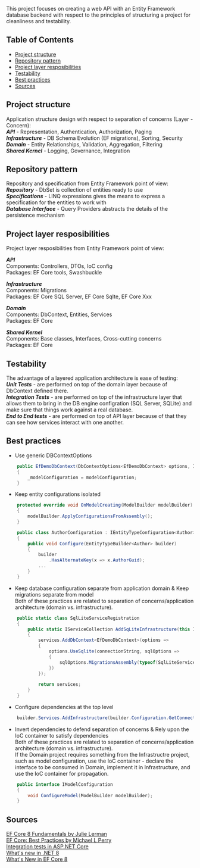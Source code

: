 This project focuses on creating a web API with an Entity Framework database backend with respect to the principles of structuring a project for cleanliness and testability.

## Table of Contents
- [Project structure](#project-structure)
- [Repository pattern](#repository-pattern)
- [Project layer resposibilities](#project-layer-resposibilities)
- [Testability](#testability)
- [Best practices](#best-practices)
- [Sources](#sources)


## Project structure
Application structure design with respect to separation of concerns (Layer - Concern):<br>
**_API_** - Representation, Authentication, Authorization, Paging<br>
**_Infrastructure_** - DB Schema Evolution (EF migrations), Sorting, Security<br>
**_Domain_** - Entity Relationships, Validation, Aggregation, Filtering<br>
**_Shared Kernel_** - Logging, Governance, Integration


## Repository pattern
Repository and specification from Entity Framework point of view:<br>
**_Repository_** - DbSet is collection of entities ready to use<br>
**_Specifications_** - LINQ expressions gives the means to express a specification for the entities to work with<br>
**_Database Interface_** - Query Providers abstracts the details of the persistence mechanism<br>


## Project layer resposibilities
Project layer resposibilities from Entity Framework point of view:

**_API_**<br>
Components: Controllers, DTOs, IoC config<br>
Packages: EF Core tools, Swashbuckle<br>

**_Infrastructure_**<br>
Components: Migrations<br>
Packages: EF Core SQL Server, EF Core SqIte, EF Core Xxx<br>

**_Domain_**<br>
Components: DbContext, Entities, Services<br>
Packages: EF Core<br>

**_Shared Kernel_**<br>
Components: Base classes, Interfaces, Cross-cutting concerns<br>
Packages: EF Core<br>


## Testability
The advantage of a layered application architecture is ease of testing:<br>
**_Unit Tests_** - are performed on top of the domain layer because of DbContext defined there.<br>
**_Integration Tests_** - are performed on top of the infrastructure layer that allows them to bring in the DB engine configration (SQL Server, SQLite) and make sure that things work against a real database.<br>
**_End to End tests_** - are performed on top of API layer because of that they can see how services interact with one another.<br>


## Best practices
- Use generic DBContextOptions
``` cs
    public EfDemoDbContext(DbContextOptions<EfDemoDbContext> options, IModelConfiguration modelConfiguration) : base(options)
    {
        _modelConfiguration = modelConfiguration;
    }
``` 
- Keep entity configurations isolated
``` cs
    protected override void OnModelCreating(ModelBuilder modelBuilder)
    {
        modelBuilder.ApplyConfigurationsFromAssembly();
    }

    public class AuthorConfiguration : IEntityTypeConfiguration<Author>
    {
        public void Configure(EntityTypeBuilder<Author> builder)
        {
            builder
                .HasAlternateKey(x => x.AuthorGuid);
            ...
        }
    }
```
- Keep database configuration separate from application domain & Keep migrations separate from model<br>
Both of these practices are related to separation of concerns/application architecture (domain vs. infrastructure).
``` cs
    public static class SqlLiteServiceRegistration
    {
        public static IServiceCollection AddSqLiteInfrastructure(this IServiceCollection services, string? connectionString)
        {
            services.AddDbContext<EfDemoDbContext>(options =>
            {
                options.UseSqlite(connectionString, sqlOptions =>
                {
                    sqlOptions.MigrationsAssembly(typeof(SqlLiteServiceRegistration).Assembly.FullName);
                })
            });
        
            return services;
        }
    }
``` 
- Configure dependencies at the top level
``` cs
    builder.Services.AddInfrastructure(builder.Configuration.GetConnectionString("EfDemoDbConnection"));
```
- Invert dependencies to defend separation of concerns & Rely upon the IoC container to satisfy dependencies<br>
Both of these practices are related to separation of concerns/application architecture (domain vs. infrastructure).<br>
If the Domain project requires something from the Infrastructre project, such as model configuration, use the IoC container - declare the interface to be consumed in Domain, implement it in Infrastructure, and use the IoC container for propagation.<br>

``` cs
    public interface IModelConfiguration
    {
        void ConfigureModel(ModelBuilder modelBuilder);
    }
```


## Sources
[EF Core 8 Fundamentals by Julie Lerman](https://app.pluralsight.com/library/courses/ef-core-8-fundamentals)<br>
[EF Core: Best Practices by Michael L Perry](https://app.pluralsight.com/library/courses/ef-core-6-best-practices)<br>
[Integration tests in ASP.NET Core](https://learn.microsoft.com/en-us/aspnet/core/test/integration-tests?view=aspnetcore-9.0)<br>
[What's new in .NET 8](https://learn.microsoft.com/en-us/dotnet/core/whats-new/dotnet-8/overview)<br>
[What's New in EF Core 8](https://learn.microsoft.com/en-us/ef/core/what-is-new/ef-core-8.0/whatsnew)<br>
